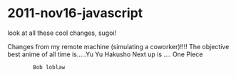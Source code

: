 # 2011-nov16-javascript

look at all these cool changes, sugoi!

Changes from my remote machine (simulating a coworker)!!!!
    The objective best anime of all time is.....Yu Yu Hakusho
            Next up is .... One Piece

            Bob loblaw